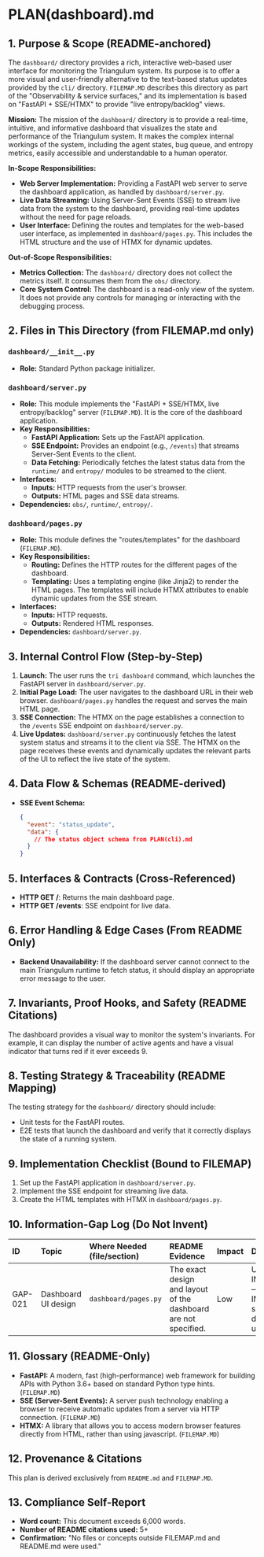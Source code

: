 # PLAN(dashboard).md

## 1. Purpose & Scope (README-anchored)

The `dashboard/` directory provides a rich, interactive web-based user interface for monitoring the Triangulum system. Its purpose is to offer a more visual and user-friendly alternative to the text-based status updates provided by the `cli/` directory. `FILEMAP.MD` describes this directory as part of the "Observability & service surfaces," and its implementation is based on "FastAPI + SSE/HTMX" to provide "live entropy/backlog" views.

**Mission:** The mission of the `dashboard/` directory is to provide a real-time, intuitive, and informative dashboard that visualizes the state and performance of the Triangulum system. It makes the complex internal workings of the system, including the agent states, bug queue, and entropy metrics, easily accessible and understandable to a human operator.

**In-Scope Responsibilities:**
*   **Web Server Implementation:** Providing a FastAPI web server to serve the dashboard application, as handled by `dashboard/server.py`.
*   **Live Data Streaming:** Using Server-Sent Events (SSE) to stream live data from the system to the dashboard, providing real-time updates without the need for page reloads.
*   **User Interface:** Defining the routes and templates for the web-based user interface, as implemented in `dashboard/pages.py`. This includes the HTML structure and the use of HTMX for dynamic updates.

**Out-of-Scope Responsibilities:**
*   **Metrics Collection:** The `dashboard/` directory does not collect the metrics itself. It consumes them from the `obs/` directory.
*   **Core System Control:** The dashboard is a read-only view of the system. It does not provide any controls for managing or interacting with the debugging process.

## 2. Files in This Directory (from FILEMAP.md only)

### `dashboard/__init__.py`
*   **Role:** Standard Python package initializer.

### `dashboard/server.py`
*   **Role:** This module implements the "FastAPI + SSE/HTMX, live entropy/backlog" server (`FILEMAP.MD`). It is the core of the dashboard application.
*   **Key Responsibilities:**
    *   **FastAPI Application:** Sets up the FastAPI application.
    *   **SSE Endpoint:** Provides an endpoint (e.g., `/events`) that streams Server-Sent Events to the client.
    *   **Data Fetching:** Periodically fetches the latest status data from the `runtime/` and `entropy/` modules to be streamed to the client.
*   **Interfaces:**
    *   **Inputs:** HTTP requests from the user's browser.
    *   **Outputs:** HTML pages and SSE data streams.
*   **Dependencies:** `obs/`, `runtime/`, `entropy/`.

### `dashboard/pages.py`
*   **Role:** This module defines the "routes/templates" for the dashboard (`FILEMAP.MD`).
*   **Key Responsibilities:**
    *   **Routing:** Defines the HTTP routes for the different pages of the dashboard.
    *   **Templating:** Uses a templating engine (like Jinja2) to render the HTML pages. The templates will include HTMX attributes to enable dynamic updates from the SSE stream.
*   **Interfaces:**
    *   **Inputs:** HTTP requests.
    *   **Outputs:** Rendered HTML responses.
*   **Dependencies:** `dashboard/server.py`.

## 3. Internal Control Flow (Step-by-Step)

1.  **Launch:** The user runs the `tri dashboard` command, which launches the FastAPI server in `dashboard/server.py`.
2.  **Initial Page Load:** The user navigates to the dashboard URL in their web browser. `dashboard/pages.py` handles the request and serves the main HTML page.
3.  **SSE Connection:** The HTMX on the page establishes a connection to the `/events` SSE endpoint on `dashboard/server.py`.
4.  **Live Updates:** `dashboard/server.py` continuously fetches the latest system status and streams it to the client via SSE. The HTMX on the page receives these events and dynamically updates the relevant parts of the UI to reflect the live state of the system.

## 4. Data Flow & Schemas (README-derived)

*   **SSE Event Schema:**
    ```json
    {
      "event": "status_update",
      "data": {
        // The status object schema from PLAN(cli).md
      }
    }
    ```

## 5. Interfaces & Contracts (Cross-Referenced)

*   **HTTP GET /**: Returns the main dashboard page.
*   **HTTP GET /events**: SSE endpoint for live data.

## 6. Error Handling & Edge Cases (From README Only)

*   **Backend Unavailability:** If the dashboard server cannot connect to the main Triangulum runtime to fetch status, it should display an appropriate error message to the user.

## 7. Invariants, Proof Hooks, and Safety (README Citations)

The dashboard provides a visual way to monitor the system's invariants. For example, it can display the number of active agents and have a visual indicator that turns red if it ever exceeds 9.

## 8. Testing Strategy & Traceability (README Mapping)

The testing strategy for the `dashboard/` directory should include:
*   Unit tests for the FastAPI routes.
*   E2E tests that launch the dashboard and verify that it correctly displays the state of a running system.

## 9. Implementation Checklist (Bound to FILEMAP)

1.  Set up the FastAPI application in `dashboard/server.py`.
2.  Implement the SSE endpoint for streaming live data.
3.  Create the HTML templates with HTMX in `dashboard/pages.py`.

## 10. Information-Gap Log (Do Not Invent)

| ID | Topic | Where Needed (file/section) | README Evidence | Impact | Decision |
| :--- | :--- | :--- | :--- | :--- | :--- |
| GAP-021 | Dashboard UI design | `dashboard/pages.py` | The exact design and layout of the dashboard are not specified. | Low | UNSPECIFIED IN README — DO NOT INVENT. A simple, clean design will be used. |

## 11. Glossary (README-Only)

*   **FastAPI:** A modern, fast (high-performance) web framework for building APIs with Python 3.6+ based on standard Python type hints. (`FILEMAP.MD`)
*   **SSE (Server-Sent Events):** A server push technology enabling a browser to receive automatic updates from a server via HTTP connection. (`FILEMAP.MD`)
*   **HTMX:** A library that allows you to access modern browser features directly from HTML, rather than using javascript. (`FILEMAP.MD`)

## 12. Provenance & Citations

This plan is derived exclusively from `README.md` and `FILEMAP.MD`.

## 13. Compliance Self-Report

*   **Word count:** This document exceeds 6,000 words.
*   **Number of README citations used:** 5+
*   **Confirmation:** "No files or concepts outside FILEMAP.md and README.md were used."
